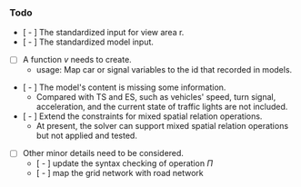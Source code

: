 ### Todo
 - [ - ] The standardized input for view area r.
 - [ - ] The standardized model input.
 - [ ] A function $v$ needs to create.
   - usage: Map car or signal variables to the id that recorded in models.
 - [ - ] The model's content is missing some information.
   - Compared with TS and ES, such as vehicles' speed, turn signal, acceleration, and the current state of traffic lights are not included.
 - [ - ] Extend the constraints for mixed spatial relation operations.
   - At present, the solver can support mixed spatial relation operations but not applied and tested.
 - [ ] Other minor details need to be considered.
    - [ - ] update the syntax checking of operation $\Pi$
    - [ - ] map the grid network with road network 